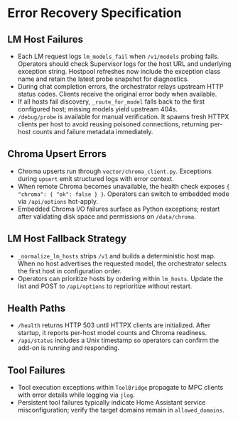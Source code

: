 # Error Recovery Specification

## LM Host Failures
- Each LM request logs `lm_models_fail` when `/v1/models` probing fails. Operators should check Supervisor logs for the host URL and underlying exception string. Hostpool refreshes now include the exception class name and retain the latest probe snapshot for diagnostics.
- During chat completion errors, the orchestrator relays upstream HTTP status codes. Clients receive the original error body when available.
- If all hosts fail discovery, `_route_for_model` falls back to the first configured host; missing models yield upstream 404s.
- `/debug/probe` is available for manual verification. It spawns fresh HTTPX clients per host to avoid reusing poisoned connections, returning per-host counts and failure metadata immediately.

## Chroma Upsert Errors
- Chroma upserts run through `vector/chroma_client.py`. Exceptions during `upsert` emit structured logs with error context.
- When remote Chroma becomes unavailable, the health check exposes `{ "chroma": { "ok": false } }`. Operators can switch to embedded mode via `/api/options` hot-apply.
- Embedded Chroma I/O failures surface as Python exceptions; restart after validating disk space and permissions on `/data/chroma`.

## LM Host Fallback Strategy
- `_normalize_lm_hosts` strips `/v1` and builds a deterministic host map. When no host advertises the requested model, the orchestrator selects the first host in configuration order.
- Operators can prioritize hosts by ordering within `lm_hosts`. Update the list and POST to `/api/options` to reprioritize without restart.

## Health Paths
- `/health` returns HTTP 503 until HTTPX clients are initialized. After startup, it reports per-host model counts and Chroma readiness.
- `/api/status` includes a Unix timestamp so operators can confirm the add-on is running and responding.

## Tool Failures
- Tool execution exceptions within `ToolBridge` propagate to MPC clients with error details while logging via `jlog`.
- Persistent tool failures typically indicate Home Assistant service misconfiguration; verify the target domains remain in `allowed_domains`.
